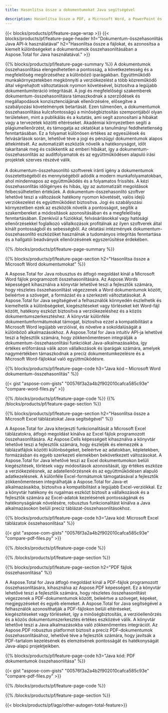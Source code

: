 ```yaml
---
title: Hasonlítsa össze a dokumentumokat Java segítségével 

description: Hasonlítsa össze a PDF, a Microsoft Word, a PowerPoint és az Excel fájlokat a Java alkalmazáson keresztül. Szerezze meg a kiemelt összehasonlítási eredményeket.
---
```


{{< blocks/products/pf/feature-page-wrap >}}
{{< blocks/products/pf/feature-page-header h1="Dokumentum-összehasonlítás Java API-k használatával" h2="Hasonlítsa össze a fájlokat, és azonosítsa a kiemelt különbségeket a dokumentumok összehasonlításában a Aspose.Total for Java használatával." >}}

{{% blocks/products/pf/feature-page-summary %}}
A dokumentumok összehasonlítása elengedhetetlen a pontosság, a következetesség és a megfelelőség megőrzéséhez a különböző iparágakban. Együttműködő munkakörnyezetekben megkönnyíti a verziókezelést a több közreműködő által végrehajtott változtatások nyomon követésével, biztosítva a legújabb dokumentumiteráció integritását. A jogi és megfelelőségi szakemberek dokumentum-összehasonlításra támaszkodnak a szerződések és megállapodások konzisztenciájának ellenőrzésére, elősegítve a szabályozási követelmények betartását. Ezen túlmenően, a dokumentumok összehasonlítása kulcsfontosságú a minőségbiztosítás szempontjából olyan területeken, mint a publikálás és a kutatás, ami segít azonosítani a hibákat vagy a tervezetek közötti eltéréseket. Akadémiai környezetben segíti a plágiumellenőrzést, és támogatja az oktatókat a tanulmányi feddhetetlenség fenntartásában. Ez a folyamat különösen értékes az egyesülések és felvásárlások során, lehetővé téve a jogi és pénzügyi dokumentumok alapos áttekintését. Az automatizált eszközök növelik a hatékonyságot, időt takarítanak meg és csökkentik az emberi hibákat, így a dokumentum-összehasonlítás az auditfolyamatok és az együttműködésen alapuló írási projektek szerves részévé válik.
<br /><br />
A dokumentum-összehasonlító szoftverek iránti igény a dokumentumok összetettségéből és mennyiségéből adódik a modern munkafolyamatokban, ahol mindennapos az együttműködés és a folyamatos frissítés. A kézi összehasonlítás időigényes és hibás, így az automatizált megoldások felbecsülhetetlen értékűek. A dokumentum-összehasonlító szoftver lehetővé teszi a változások hatékony nyomon követését, valós idejű verziókezelést és együttműködést biztosítva. Jogi és szabályozási környezetben ezek az eszközök növelik a pontosságot, segítik a szakembereket a módosítások azonosításában és a megfelelőség fenntartásában. Ezenkívül a fúziókkal, felvásárlásokkal vagy hatósági ellenőrzésekkel foglalkozó vállalkozások profitálnak az ilyen szoftverek által kínált pontosságból és sebességből. Az oktatási intézmények dokumentum-összehasonlító eszközöket használnak a tudományos integritás fenntartása és a hallgatói beadványok ellenőrzésének egyszerűsítése érdekében.

{{% /blocks/products/pf/feature-page-summary  %}}

{{% blocks/products/pf/feature-page-section  h2="Hasonlítsa össze a Microsoft Word dokumentumokat" %}}

A Aspose.Total for Java robusztus és átfogó megoldást kínál a Microsoft Word fájlok programozott összehasonlítására. Az Aspose.Words képességeit kihasználva a könyvtár lehetővé teszi a fejlesztők számára, hogy részletes összehasonlítást végezzenek a Word dokumentumok között, beleértve a szöveget, a formázást és a szerkezeti változtatásokat. A Aspose.Total for Java segítségével a felhasználók könnyedén észlelhetik és kiemelhetik a különbségeket, kiegészítéseket vagy törléseket két Word-fájl között, hatékony eszközt biztosítva a verziókezeléshez és a közös dokumentumszerkesztéshez. A könyvtár különféle dokumentumformátumokat támogat, biztosítva ezzel a kompatibilitást a Microsoft Word legújabb verzióival, és növelve a sokoldalúságát a különböző alkalmazásokhoz. A Aspose.Total for Java intuitív API-ja lehetővé teszi a fejlesztők számára, hogy zökkenőmentesen integrálják a dokumentum-összehasonlítási funkciókat Java-alkalmazásaikba, így értékes erőforrássá válik azon vállalkozások és iparágak számára, amelyek nagymértékben támaszkodnak a precíz dokumentumkezelésre és a Microsoft Word-fájlokkal való együttműködésre.

{{% blocks/products/pf/feature-page-code h3="Java kód – Microsoft Word dokumentum-összehasonlítás" %}}

{{< gist "aspose-com-gists" "00576f3a2a4b2f902010cafca585c93e" "compare-word-files.py" >}}

{{% /blocks/products/pf/feature-page-code  %}}
{{% /blocks/products/pf/feature-page-section %}}

{{% blocks/products/pf/feature-page-section  h2="Hasonlítsa össze a Microsoft Excel táblázatokat Java segítségével" %}}

A Aspose.Total for Java kiterjeszti funkcionalitását a Microsoft Excel táblázatokra, átfogó megoldást kínálva az Excel fájlok programozott összehasonlítására. Az Aspose.Cells képességeit kihasználva a könyvtár lehetővé teszi a fejlesztők számára, hogy észleljék és elemezzék a táblázatfájlok közötti különbségeket, beleértve az adatokban, képletekben, formázásban és egyéb szerkezeti elemekben bekövetkezett változásokat. A Aspose.Total for Java lehetővé teszi az Excel dokumentumokon belüli kiegészítések, törlések vagy módosítások azonosítását, így értékes eszköze a verziókezelésnek, az adatellenőrzésnek és az együttműködésen alapuló adatkezelésnek. A különféle Excel-formátumok támogatásával a fejlesztők zökkenőmentesen integrálhatják a Aspose.Total for Java-et alkalmazásaikba, biztosítva a kompatibilitást a legújabb Excel-verziókkal. Ez a könyvtár hatékony és rugalmas eszközt biztosít a vállalkozások és a fejlesztők számára az Excel-adatok kezelésének pontosságának és hatékonyságának növelésére, robusztus funkcionalitást kínálva a Java alkalmazásokon belüli precíz táblázat-összehasonlításokhoz.


{{% blocks/products/pf/feature-page-code h3="Java kód: Microsoft Excel táblázatok összehasonlítása" %}}

{{< gist "aspose-com-gists" "00576f3a2a4b2f902010cafca585c93e" "compare-pdf-files.py" >}}

{{% /blocks/products/pf/feature-page-code  %}}

{{% /blocks/products/pf/feature-page-section %}}

{{% blocks/products/pf/feature-page-section  h2="PDF fájlok összehasonlítása" %}}

A Aspose.Total for Java átfogó megoldást kínál a PDF-fájlok programozott összehasonlítására, kihasználva az Aspose.PDF képességeit. Ez a könyvtár lehetővé teszi a fejlesztők számára, hogy részletes összehasonlítást végezzenek a PDF-dokumentumok között, beleértve a szöveget, képeket, megjegyzéseket és egyéb elemeket. A Aspose.Total for Java segítségével a felhasználók azonosíthatják a PDF-fájlokon belüli eltéréseket, kiegészítéseket vagy törléseket, így a minőségbiztosítás, a verzióellenőrzés és a közös dokumentumszerkesztés értékes eszközévé válik. A könyvtár lehetővé teszi a Java alkalmazásokba való zökkenőmentes integrációt. Az Aspose.PDF robusztus platformot biztosít a precíz PDF-dokumentumok összehasonlításához, lehetővé téve a fejlesztők számára, hogy javítsák a PDF-tartalom kezelésének és elemzésének pontosságát és hatékonyságát Java-alapú projektjeikben.

{{% blocks/products/pf/feature-page-code h3="Java kód: PDF dokumentumok összehasonlítása" %}}

{{< gist "aspose-com-gists" "00576f3a2a4b2f902010cafca585c93e" "compare-pdf-files.py" >}}

{{% /blocks/products/pf/feature-page-code  %}}

{{% /blocks/products/pf/feature-page-section %}}

{{< blocks/products/pf/agp/other-autogen-total-feature>}}
